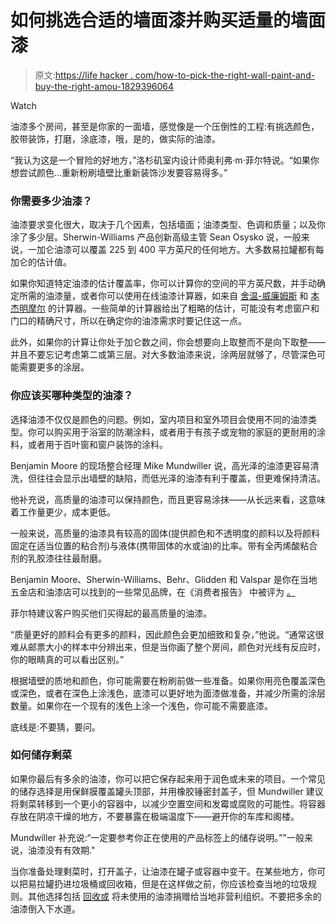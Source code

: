 # 如何挑选合适的墙面漆并购买适量的墙面漆

> 原文:[https://life hacker . com/how-to-pick-the-right-wall-paint-and-buy-the-right-amou-1829396064](https://lifehacker.com/how-to-pick-the-right-wall-paint-and-buy-the-right-amou-1829396064)

Watch

油漆多个房间，甚至是你家的一面墙，感觉像是一个压倒性的工程:有挑选颜色，胶带装饰，打磨，涂底漆，哦，是的，做实际的油漆。

“我认为这是一个冒险的好地方，”洛杉矶室内设计师奥利弗·m·菲尔特说。“如果你想尝试颜色...重新粉刷墙壁比重新装饰沙发要容易得多。”

### 你需要多少油漆？

油漆要求变化很大，取决于几个因素，包括墙面；油漆类型、色调和质量；以及你涂了多少层。Sherwin-Williams 产品创新高级主管 Sean Osysko 说，一般来说，一加仑油漆可以覆盖 225 到 400 平方英尺的任何地方。大多数易拉罐都有每加仑的估计值。

如果你知道特定油漆的估计覆盖率，你可以计算你的空间的平方英尺数，并手动确定所需的油漆量，或者你可以使用在线油漆计算器，如来自 [舍温-威廉姆斯](https://www.sherwin-williams.com/homeowners/color/try-on-colors/paint-calculator#/home) 和 [本杰明摩尔](https://www.benjaminmoore.com/en-us/paint-calculator) 的计算器。一些简单的计算器给出了粗略的估计，可能没有考虑窗户和门口的精确尺寸，所以在确定你的油漆需求时要记住这一点。

此外，如果你的计算让你处于加仑数之间，你会想要向上取整而不是向下取整——并且不要忘记考虑第二或第三层。对大多数油漆来说，涂两层就够了，尽管深色可能需要更多的涂层。

### 你应该买哪种类型的油漆？

选择油漆不仅仅是颜色的问题。例如，室内项目和室外项目会使用不同的油漆类型。你可以购买用于浴室的防潮涂料，或者用于有孩子或宠物的家庭的更耐用的涂料，或者用于百叶窗和窗户装饰的涂料。

Benjamin Moore 的现场整合经理 Mike Mundwiller 说，高光泽的油漆更容易清洗，但往往会显示出墙壁的缺陷，而低光泽的油漆有利于覆盖，但更难保持清洁。

他补充说，高质量的油漆可以保持颜色，而且更容易涂抹——从长远来看，这意味着工作量更少，成本更低。

一般来说，高质量的油漆具有较高的固体(提供颜色和不透明度的颜料以及将颜料固定在适当位置的粘合剂)与液体(携带固体的水或油)的比率。带有全丙烯酸粘合剂的乳胶漆往往最耐磨。

Benjamin Moore、Sherwin-Williams、Behr、Glidden 和 Valspar 是你在当地五金店和油漆店可以找到的一些常见品牌，在《消费者报告》 中被评为 [。](https://www.consumerreports.org/cro/paints/buying-guide/index.htm)

菲尔特建议客户购买他们买得起的最高质量的油漆。

“质量更好的颜料会有更多的颜料，因此颜色会更加细致和复杂，”他说。“通常这很难从邮票大小的样本中分辨出来，但是当你画了整个房间，颜色对光线有反应时，你的眼睛真的可以看出区别。”

根据墙壁的质地和颜色，你可能需要在粉刷前做一些准备。如果你用亮色覆盖深色或深色，或者在深色上涂浅色，底漆可以更好地为面漆做准备，并减少所需的涂层数量。如果你在一个现有的浅色上涂一个浅色，你可能不需要底漆。

底线是:不要猜，要问。

### 如何储存剩菜

如果你最后有多余的油漆，你可以把它保存起来用于润色或未来的项目。一个常见的储存选择是用保鲜膜覆盖罐头顶部，并用橡胶锤密封盖子，但 Mundwiller 建议将剩菜转移到一个更小的容器中，以减少空置空间和发霉或腐败的可能性。将容器存放在阴凉干燥的地方，不要暴露在极端温度下——避开你的车库和阁楼。

Mundwiller 补充说:“一定要参考你正在使用的产品标签上的储存说明。”"一般来说，油漆没有有效期."

当你准备处理剩菜时，打开盖子，让油漆在罐子或容器中变干。在某些地方，你可以把易拉罐扔进垃圾桶或回收箱，但是在这样做之前，你应该检查当地的垃圾规则。其他选择包括 [回收或](https://www.goodhousekeeping.com/home/cleaning/tips/a24186/throwing-out-paint/) 将未使用的油漆捐赠给当地非营利组织。不要把多余的油漆倒入下水道。